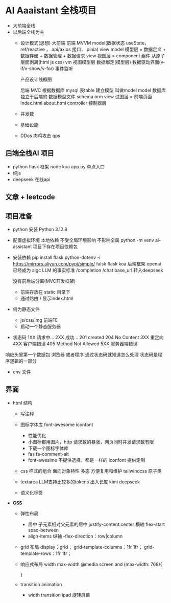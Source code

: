 # AI Aaaistant 全栈项目

- 大前端全栈
- 以后端全栈为主
  - 设计模式(思想)
     大前端  前端 MVVM  model(数据状态  useState，ref/reactive
     ， api/axios 接口， pinia)  view 
     model 模型层 = 数据定义 + 数据存储 + 数据管理 + 数据请求
     view 视图层 = component 组件 从原子层面剥离(html js css)
     vm 视图模型层 数据绑定(模型层)  数据驱动界面(v-if/v-show/v-for)
     事件监听 

     产品设计线框图


     后端 MVC  根据数据库 mysql 表table 建立模型  叫做model
     model 数据库独立于后端的  数据模型文件 schema orm
     view 试图层 = 前端页面 index.html  about.html
     controller 控制器层

  - 并发数
  - 基础设施
  - DDos 肉鸡攻击  qps


## 后端全栈AI 项目
- python flask 框架  node koa
  app.py 单点入口
- 纯js
- deepseek 在线api

## 文章 + leetcode 

## 项目准备
- python 安装
Python 3.12.8
- 配置虚拟环境
  本地依赖  不受全局环境影响 不影响全局
  python -m venv ai-assistant
  项目下存在项目依赖包

- 安装依赖
  pip install flask python-dotenv -i https://mirrors.aliyun.com/pypi/simple/
  falsk flask koa 后端框架
  openai 已经成为 aigc LLM 的事实标准
  /completion /chat
  base_url 转入deepseek

  没有前后端分离(MVC开发框架)
    - 前端存放在 static 目录下
    - 通过路由 /  显示index.html

- 何为静态文件
  - js/css/img 前端FE
  - 启动一个静态服务器

- 状态码
  1XX 请求中...
  2XX 成功... 201 created  204 No Content
  3XX 重定向
  4XX 客户端错误
    405 Method Not Allowed
  5XX 服务器端错误

响应头里第一个数据包 浏览器 或者程序  通过状态码就知道怎么处理
状态码是程序逻辑的一部分

- env 文件


## 界面

- html 结构
   - 写注释
   - 图标字体库 font-awesome iconfont
     - 性能优化
     - 小图标都用图片，http 请求数的暴涨，网页同时并发请求数有限
     - 下载一个图标字体库
     - fas fa-comment-alt
     - font-awesime 不提供选择，都是一样的  iconfont 提供定制

   - css 样式的组合 面向对象特性 多态 方便复用和维护
     tailwindcss 原子类
   - textarea LLM支持比较多的tokens 出入长度  kimi deepseek

   - 语义化标签

- **CSS**
   - 弹性布局
     - 居中
       子元素相对父元素的居中
       justify-content:center  横轴 flex-start spac-between
     - align-items 纵轴
     -flex-direction：row|column
   - grid 布局
     display：grid；
     grid-template-columns：1fr 1fr；
     grid-template-rows：1fr 1fr；

   - 响应式布局
     width max-width 
     @media screen and (max-width: 768){

     }
   - transition animation
     - width transition ipad 旋转屏幕

